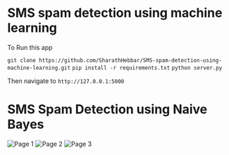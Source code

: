 # SMS spam detection using machine learning


To Run this app

```git clone https://github.com/SharathHebbar/SMS-spam-detection-using-machine-learning.git```
```pip install -r requirements.txt```
```python server.py```

Then navigate to 
```http://127.0.0.1:5000```


# SMS Spam Detection using Naive Bayes

![Page 1](assets\1.png)
![Page 2](assets\2.png)
![Page 3](assets\3.png)